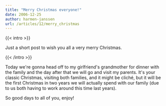 ```yaml
---
title: "Merry Christmas everyone!"
date: 2006-12-25
author: harmen-janssen
url: /articles/12/merry_christmas
---
```


{{< intro >}}
<p>Just a short post to wish you all a very merry Christmas.</p>
{{< /intro >}}

 Today we're gonna head off to my girlfriend's grandmother for dinner with the family and the day after that we will go and visit my parents. It's your classic Christmas, visiting both families, and it might be cliché, but it will be the first Christmas in two years we will actually spend with our family (due to us both having to work around this time last years).

 So good days to all of you, enjoy!